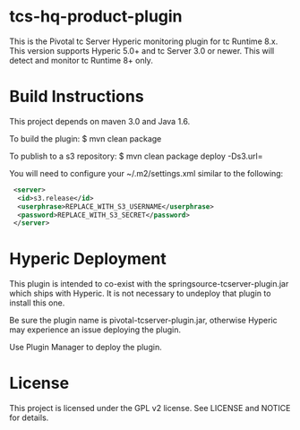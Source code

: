 tcs-hq-product-plugin
=====================

This is the Pivotal tc Server Hyperic monitoring plugin for tc Runtime 8.x. This version supports Hyperic 5.0+ and tc Server 3.0 or newer. This will detect and monitor tc Runtime 8+ only.

Build Instructions
==================

This project depends on maven 3.0 and Java 1.6.

To build the plugin:
$ mvn clean package

To publish to a s3 repository:
$ mvn clean package deploy -Ds3.url=<your s3 url>

You will need to configure your ~/.m2/settings.xml similar to the following:

```xml
 <server>
  <id>s3.release</id>
  <userphrase>REPLACE_WITH_S3_USERNAME</userphrase>
  <password>REPLACE_WITH_S3_SECRET</password>
 </server>
```

Hyperic Deployment
==================

This plugin is intended to co-exist with the springsource-tcserver-plugin.jar which ships with Hyperic. It is not necessary
to undeploy that plugin to install this one.

Be sure the plugin name is pivotal-tcserver-plugin.jar, otherwise Hyperic may experience an issue deploying the plugin.

Use Plugin Manager to deploy the plugin. 

License
=======
This project is licensed under the GPL v2 license. See LICENSE and NOTICE for details.
